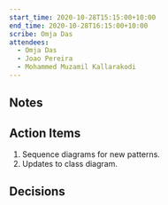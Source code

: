 ```yaml
---
start_time: 2020-10-28T15:15:00+10:00
end_time: 2020-10-28T16:15:00+10:00
scribe: Omja Das
attendees:
  - Omja Das
  - Joao Pereira
  - Mohammed Muzamil Kallarakodi
---
```


## Notes

## Action Items

1. Sequence diagrams for new patterns.
2. Updates to class diagram.

## Decisions
